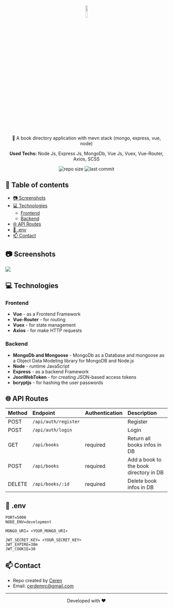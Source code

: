 <div align="center">
  
  <img src="https://media.giphy.com/media/QssGEmpkyEOhBCb7e1/giphy.gif" width="10%"> 
  <p>📢 A book directory application with mevn stack (mongo, express, vue, node) </p>
  <p><strong>Used Techs:</strong> Node Js, Express Js, MongoDb, Vue Js, Vuex, Vue-Router, Axios, SCSS</p>
  
  ![repo size](https://img.shields.io/github/repo-size/cerdemrc/mevn-book-directory?style=plastic)
  ![last commit](https://img.shields.io/github/last-commit/cerdemrc/mevn-book-directory?style=plastic)
</div>

## :page_facing_up: Table of contents
  * [:camera: Screenshots](#camera-screenshots)
  * [:computer: Technologies](#computer-technologies)
    * [Frontend](#frontend)
    * [Backend](#backend)
  * [:globe_with_meridians: API Routes](#globewithmeridians-apiroutes)
  * [:pushpin: .env](#pushpin-env)
  * [:mailbox: Contact](#mailbox-contact)

## :camera: Screenshots

<img src="https://user-images.githubusercontent.com/40372039/138366037-d4ea25cd-c95b-4033-b0a0-aeaf3ed5813c.png">

## :computer: Technologies

### Frontend
- <strong>Vue</strong> - as a Frontend Framework
- <strong>Vue-Router</strong> - for routing
- <strong>Vuex</strong> - for state management
- <strong>Axios</strong> - for make HTTP requests
### Backend
- <strong>MongoDb and Mongoose</strong> - MongoDb as a Database and mongoose as a Object Data Modeling library for MongoDB and Node.js
- <strong>Node</strong> - runtime JavaScript
- <strong>Express</strong> - as a backend Framework
- <strong>JsonWebToken</strong> - for creating JSON-based access tokens
- <strong>bcryptjs</strong> - for hashing the user passwords

## :globe_with_meridians: API Routes

| Method | Endpoint | Authentication | Description |
| :-------- | :------- | :---------- |:----------- |
| POST      | `/api/auth/register` |  | Register |
| POST      | `/api/auth/login` |  | Login |
| GET      | `/api/books` | required  | Return all books infos in DB  |
| POST      | `/api/books` | required  | Add a book to the book directory in DB  |
| DELETE      | `/api/books/:id` | required |Delete book infos in DB  |

## :pushpin: .env

```
PORT=5000
NODE_ENV=development

MONGO_URI= <YOUR_MONGO_URI>

JWT_SECRET_KEY= <YOUR_SECRET_KEY>
JWT_EXPIRE=30m
JWT_COOKIE=30
```

## :mailbox: Contact

* Repo created by [Ceren](https://github.com/cerdemrc)
* Email: cerdemrc@gmail.com

<hr/>
<p align="center">
Developed with ❤️
</p>
